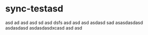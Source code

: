 # sync-testasd
asd
ad
asd
asd
sd
asd
dsfs
asd
asd
asd
asdasd
sad
asasdasdasd
asdasdasd
asdasdasdxcasd
asd
asd
